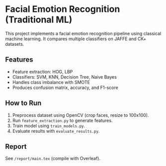 # Facial Emotion Recognition (Traditional ML)

This project implements a facial emotion recognition pipeline using classical machine learning.
It compares multiple classifiers on JAFFE and CK+ datasets.

## Features
- Feature extraction: HOG, LBP
- Classifiers: SVM, KNN, Decision Tree, Naive Bayes
- Handles class imbalance with SMOTE
- Produces confusion matrix, accuracy, and F1-score

## How to Run
1. Preprocess dataset using OpenCV (crop faces, resize to 100x100).
2. Run `feature_extraction.py` to generate features.
3. Train model using `train_models.py`.
4. Evaluate results with `evaluate_results.py`.

## Report
See `/report/main.tex` (compile with Overleaf).
